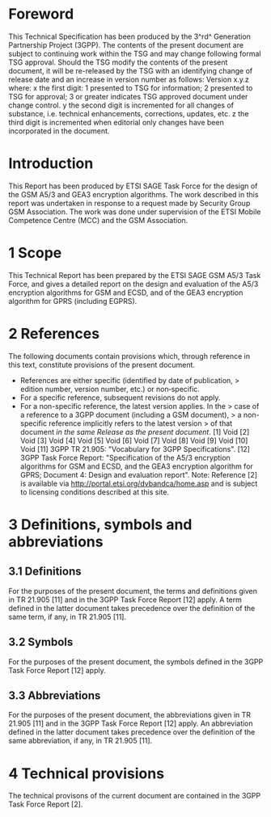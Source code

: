 # Foreword
This Technical Specification has been produced by the 3^rd^ Generation
Partnership Project (3GPP).
The contents of the present document are subject to continuing work within the
TSG and may change following formal TSG approval. Should the TSG modify the
contents of the present document, it will be re-released by the TSG with an
identifying change of release date and an increase in version number as
follows:
Version x.y.z
where:
x the first digit:
1 presented to TSG for information;
2 presented to TSG for approval;
3 or greater indicates TSG approved document under change control.
y the second digit is incremented for all changes of substance, i.e. technical
enhancements, corrections, updates, etc.
z the third digit is incremented when editorial only changes have been
incorporated in the document.
# Introduction
This Report has been produced by ETSI SAGE Task Force for the design of the
GSM A5/3 and GEA3 encryption algorithms.
The work described in this report was undertaken in response to a request made
by Security Group GSM Association. The work was done under supervision of the
ETSI Mobile Competence Centre (MCC) and the GSM Association.
# 1 Scope
This Technical Report has been prepared by the ETSI SAGE GSM A5/3 Task Force,
and gives a detailed report on the design and evaluation of the A5/3
encryption algorithms for GSM and ECSD, and of the GEA3 encryption algorithm
for GPRS (including EGPRS).
# 2 References
The following documents contain provisions which, through reference in this
text, constitute provisions of the present document.
  * References are either specific (identified by date of publication, > edition number, version number, etc.) or non‑specific.
  * For a specific reference, subsequent revisions do not apply.
  * For a non-specific reference, the latest version applies. In the > case of a reference to a 3GPP document (including a GSM document), > a non-specific reference implicitly refers to the latest version > of that document _in the same Release as the present document_.
[1] Void
[2] Void
[3] Void
[4] Void
[5] Void
[6] Void
[7] Void
[8] Void
[9] Void
[10] Void
[11] 3GPP TR 21.905: \"Vocabulary for 3GPP Specifications\".
[12] 3GPP Task Force Report: \"Specification of the A5/3 encryption algorithms
for GSM and ECSD, and the GEA3 encryption algorithm for GPRS; Document 4:
Design and evaluation report\".
Note: Reference [2] is available via http://portal.etsi.org/dvbandca/home.asp
and is subject to licensing conditions described at this site.
# 3 Definitions, symbols and abbreviations
## 3.1 Definitions
For the purposes of the present document, the terms and definitions given in
TR 21.905 [11] and in the 3GPP Task Force Report [12] apply. A term defined in
the latter document takes precedence over the definition of the same term, if
any, in TR 21.905 [11].
## 3.2 Symbols
For the purposes of the present document, the symbols defined in the 3GPP Task
Force Report [12] apply.
## 3.3 Abbreviations
For the purposes of the present document, the abbreviations given in TR 21.905
[11] and in the 3GPP Task Force Report [12] apply. An abbreviation defined in
the latter document takes precedence over the definition of the same
abbreviation, if any, in TR 21.905 [11].
# 4 Technical provisions
The technical provisons of the current document are contained in the 3GPP Task
Force Report [2].
#